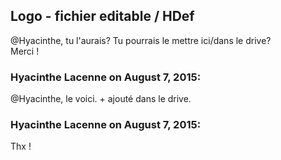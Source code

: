 ## Logo - fichier editable / HDef



@Hyacinthe, tu l'aurais? Tu pourrais le mettre ici/dans le drive?  
Merci !



### **Hyacinthe Lacenne** on August 7, 2015:



@Hyacinthe, le voici. + ajouté dans le drive.



### **Hyacinthe Lacenne** on August 7, 2015:



Thx !



